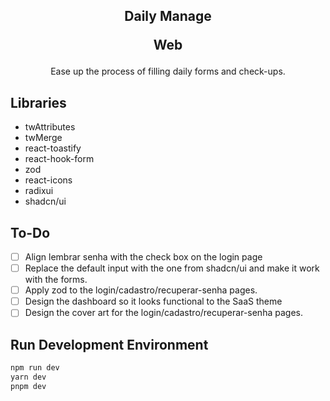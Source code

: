 <h2 align="center">
Daily Manage
<p>Web</p>
</h2>
<p align="center">Ease up the process of filling daily forms and check-ups.</p>

## Libraries

- twAttributes
- twMerge
- react-toastify
- react-hook-form
- zod
- react-icons
- radixui
- shadcn/ui

## To-Do

- [ ] Align lembrar senha with the check box on the login page
- [ ] Replace the default input with the one from shadcn/ui and make it work with the forms.
- [ ] Apply zod to the login/cadastro/recuperar-senha pages.
- [ ] Design the dashboard so it looks functional to the SaaS theme
- [ ] Design the cover art for the login/cadastro/recuperar-senha pages.

## Run Development Environment
```bash
npm run dev
yarn dev
pnpm dev
```
